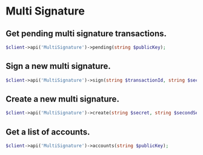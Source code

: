 # Multi Signature

## Get pending multi signature transactions.

```php
$client->api('MultiSignature')->pending(string $publicKey);
```

## Sign a new multi signature.

```php
$client->api('MultiSignature')->sign(string $transactionId, string $secret, array $parameters = []);
```

## Create a new multi signature.

```php
$client->api('MultiSignature')->create(string $secret, string $secondSecret, string $keysgroup, int $lifetime, int $min);
```

## Get a list of accounts.

```php
$client->api('MultiSignature')->accounts(string $publicKey);
```
